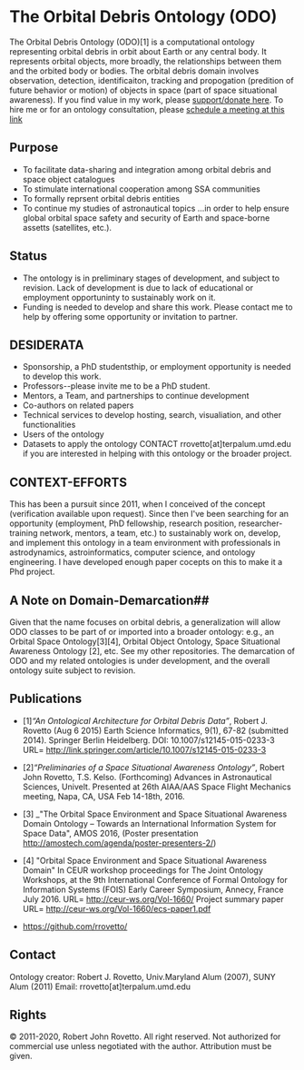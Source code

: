 # The Orbital Debris Ontology (ODO)
The Orbital Debris Ontology (ODO)[1] is a computational ontology representing orbital debris in orbit about Earth or any central body.  It represents orbital objects, more broadly, the relationships between them and the orbited body or bodies. The orbital debris domain involves observation, detection, identificaiton, tracking and propogation (predition of future behavior or motion) of objects in space (part of space situational awareness). If you find value in my work, please [support/donate here](https://gogetfunding.com/creating-meaning-full-space-terminologies-knowledge-models-for-space-safety/). To hire me or for an ontology consultation, please [schedule a meeting at this link](https://tinyurl.com/yas7trzy)

## Purpose
* To facilitate data-sharing and integration among orbital debris and space object catalogues
* To stimulate international cooperation among SSA communities
* To formally reprsent orbital debris entities
* To continue my studies of astronautical topics
...in order to help ensure global orbital space safety and security of Earth and space-borne assetts (satellites, etc.).

## Status
* The ontology is in preliminary stages of development, and subject to revision. Lack of development is due to lack of educational or employment opportuninty to sustainably work on it. 
* Funding is needed to develop and share this work. 
Please contact me to help by offering some opportunity or invitation to partner. 

## DESIDERATA
* Sponsorship, a PhD studentsthip, or employment opportunity is needed to develop this work.
* Professors--please invite me to be a PhD student. 
* Mentors, a Team, and partnerships to continue development
* Co-authors on related papers
* Technical services to develop hosting, search, visualiation, and other functionalities
* Users of the ontology
* Datasets to apply the ontology
CONTACT rrovetto[at]terpalum.umd.edu if you are interested in helping with this ontology or the broader project. 

## CONTEXT-EFFORTS 
This has been a pursuit since 2011, when I conceived of the concept (verification available upon request). Since then I've been searching for an opportunity (employment, PhD fellowship, research position, researcher-training network, mentors, a team, etc.) to sustainably work on, develop, and implement this ontology in a team environment with professionals in astrodynamics, astroinformatics, computer science, and ontology engineering. I have developed enough paper cocepts on this to make it a Phd project.

## A Note on Domain-Demarcation##
Given that the name focuses on orbital debris, a generalization will allow ODO classes to be part of or imported into a broader ontology: e.g., an Orbital Space Ontology[3][4], Orbital Object Ontology, Space Situational Awareness Ontology [2], etc. See my other repositories. The demarcation of ODO and my related ontologies is under development, and the overall ontology suite subject to revision.

## Publications
* [1]_“An Ontological Architecture for Orbital Debris Data”_, Robert J. Rovetto (Aug 6 2015) Earth Science Informatics, 9(1), 67-82 (submitted 2014). Springer Berlin Heidelberg. DOI: 10.1007/s12145-015-0233-3 
URL= http://link.springer.com/article/10.1007/s12145-015-0233-3

* [2]_“Preliminaries of a Space Situational Awareness Ontology”_, Robert John Rovetto, T.S. Kelso. (Forthcoming) Advances in Astronautical Sciences, Univelt. Presented at 26th AIAA/AAS Space Flight Mechanics meeting, Napa, CA, USA Feb 14-18th, 2016.

* [3] _"The Orbital Space Environment and Space Situational Awareness Domain Ontology – Towards an International Information System for Space Data", AMOS 2016, (Poster presentation http://amostech.com/agenda/poster-presenters-2/)

* [4] "Orbital Space Environment and Space Situational Awareness Domain" In CEUR workshop proceedings for The Joint Ontology Workshops, at the 9th International Conference of Formal Ontology for Information Systems (FOIS) Early Career Symposium, Annecy, France July 2016. URL= http://ceur-ws.org/Vol-1660/ Project summary paper URL= http://ceur-ws.org/Vol-1660/ecs-paper1.pdf 

* https://github.com/rrovetto/

## Contact
Ontology creator: Robert J. Rovetto, Univ.Maryland Alum (2007), SUNY Alum (2011)
Email: rrovetto[at]terpalum.umd.edu

## Rights
© 2011-2020, Robert John Rovetto. All right reserved.
Not authorized for commercial use unless negotiated with the author.
Attribution must be given.
